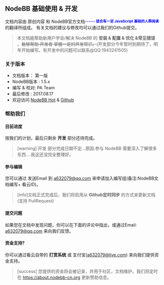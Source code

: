 ## NodeBB 基础使用 & 开发
<small style="float:right;color:blue;">

**------ 适合有一定 JavaScript 基础的人群阅读** 
</small>

文档内容由 原创内容 和 NodeBB官方文档 的翻译所组成。
有关文档的建议与修改均可以通过我们的Github提交。

> 本文档能帮助新用户学会/解决 NodeBB 的 **安装 & 配置 & 优化 &常见错误** 。~~能够帮助 开发者 掌握一定的开发常识。~~(开发部分今年暂时别期待了，明年开始编写。有开发中的问题可以联系@QQ:1943241505)

### 关于版本
* 文档版本： 第一版
* NodeBB版本 : 1.5.x
* 编写 & 校对: PA Team
* 最后修改 : 2017.08.17
* 欢迎访问 [NodeBB Hot](https://nodebb-cn.org ) & [Github](https://github.com/NodeBB-China/)

### 帮助我们

#### 目前进度
按我们的计划，最后只剩余 **开发** 部分还待完成。

>[warning] 开发 部分完成日期不定...原因:参与 NodeBB 需要深入了解很多东西....我这还没完全整理好。

#### 参与编辑
您可以通过 发送Email 到 [a632079@qq.com](mailto:a632079@qq.com) 来申请加入编写组(备注:NodeBB文档编写+ 看云ID)。

>[info]文档正式完成后，我们将启用从 **Github定时同步** 的方式来更新文档(支持 PullRequest)

#### 提交问题
如果您在文档中发现问题，你可以在下面的评论中指出，或通过Email:  [a632079@qq.com](mailto:a632079@qq.com) 来向我们反馈。

#### 资金支持?
你可以通过看云自带的 **打赏系统**  或 支付宝(a632079@live.com) 来向我们提供资金支持。

>[success] 您提供的资金将会被记录，并用于社区，文档维护。我们将定时在 https://about.nodebb-cn.org 更新赞助信息。